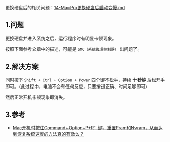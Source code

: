 更换硬盘后的相关问题：[14-MacPro更换硬盘后启动变慢.md](14-MacPro更换硬盘后启动变慢.md)

## 1.问题

更换硬盘并进入系统之后，运行程序时有明显卡顿现象。

按照下面参考文章中的描述，可能是 `SMC（系统管理控制器）` 出问题了。

## 2.解决方案

同时按下 `Shift + Ctrl + Option + Power` 四个键不松手，持续 **十秒钟** 后松开手即可。（此过程中，电脑不会有任何反应，只要按键正确、时间足够即可）

然后正常开机卡顿现象即消失。

## 3.参考

* [Mac开机时按住Command+Option+P+R`` 键，重置Pram和Nvram，从而达到恢复系统速度的方法真的有效么？](https://www.zhihu.com/question/20401972)